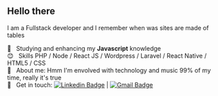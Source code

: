 ## Hello there
I am a Fullstack developer and I remember when was sites are made of tables


 :green_book: &nbsp; Studying and enhancing my **Javascript** knowledge
 <br/> :blush: &nbsp; Skills PHP / Node / React JS / Wordpress / Laravel / React Native / HTML5 / CSS
 <br/> 💬  &nbsp; About me: Hmm I'm envolved with technology and music 99% of my time, really it's true
 <br/> :email: &nbsp; Get in touch: [![Linkedin Badge](https://img.shields.io/badge/-PabloCampina-blue?style=flat-square&logo=Linkedin&logoColor=white&link=https://www.linkedin.com/in/pablocampina/)](https://www.linkedin.com/in/pablocampina/) 
| 
[![Gmail Badge](https://img.shields.io/badge/-pablo@campina.dev-c14438?style=flat-square&logo=Gmail&logoColor=white&link=mailto:pablo@campina.dev)](mailto:pablo@campina.dev)
